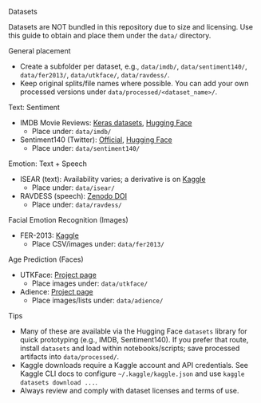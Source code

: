 Datasets

Datasets are NOT bundled in this repository due to size and licensing. Use this guide to obtain and place them under the `data/` directory.

General placement

- Create a subfolder per dataset, e.g., `data/imdb/`, `data/sentiment140/`, `data/fer2013/`, `data/utkface/`, `data/ravdess/`.
- Keep original splits/file names where possible. You can add your own processed versions under `data/processed/<dataset_name>/`.

Text: Sentiment

- IMDB Movie Reviews: [Keras datasets](https://keras.io/api/datasets/imdb/), [Hugging Face](https://huggingface.co/datasets/stanfordnlp/imdb)
  - Place under: `data/imdb/`
- Sentiment140 (Twitter): [Official](https://www.sentiment140.com/), [Hugging Face](https://huggingface.co/datasets/sentiment140)
  - Place under: `data/sentiment140/`

Emotion: Text + Speech

- ISEAR (text): Availability varies; a derivative is on [Kaggle](https://www.kaggle.com/datasets/ishantjuyal/emotions-in-text)
  - Place under: `data/isear/`
- RAVDESS (speech): [Zenodo DOI](https://doi.org/10.5281/zenodo.1188976)
  - Place under: `data/ravdess/`

Facial Emotion Recognition (Images)

- FER-2013: [Kaggle](https://www.kaggle.com/datasets/msambare/fer2013)
  - Place CSV/images under: `data/fer2013/`

Age Prediction (Faces)

- UTKFace: [Project page](https://susanqq.github.io/UTKFace/)
  - Place images under: `data/utkface/`
- Adience: [Project page](https://talhassner.github.io/home/projects/Adience/Adience-data.html)
  - Place images/lists under: `data/adience/`

Tips

- Many of these are available via the Hugging Face `datasets` library for quick prototyping (e.g., IMDB, Sentiment140). If you prefer that route, install `datasets` and load within notebooks/scripts; save processed artifacts into `data/processed/`.
- Kaggle downloads require a Kaggle account and API credentials. See Kaggle CLI docs to configure `~/.kaggle/kaggle.json` and use `kaggle datasets download ...`.
- Always review and comply with dataset licenses and terms of use.


